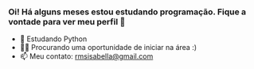 ### Oi! Há alguns meses estou estudando programação. Fique a vontade para ver meu perfil 👋


- 🌱 Estudando Python
- 👯🔭 Procurando uma oportunidade de iniciar na área :)
- 📫 Meu contato: rmsisabella@gmail.com
